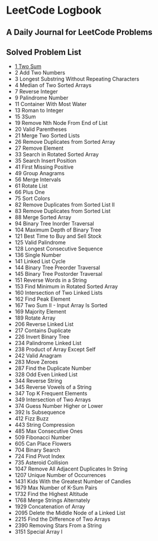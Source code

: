 # LeetCode Logbook

## A Daily Journal for LeetCode Problems

## Solved Problem List
- [1 Two Sum](March/03082025/1TwoSum.md)
- 2 Add Two Numbers
- 3 Longest Substring Without Repeating Characters
- 4 Median of Two Sorted Arrays
- 7 Reverse Integer
- 9 Palindrome Number
- 11 Container With Most Water
- 13 Roman to Integer
- 15 3Sum
- 19 Remove Nth Node From End of List
- 20 Valid Parentheses
- 21 Merge Two Sorted Lists
- 26 Remove Duplicates from Sorted Array
- 27 Remove Element
- 33 Search in Rotated Sorted Array
- 35 Search Insert Position
- 41 First Missing Positive
- 49 Group Anagrams
- 56 Merge Intervals
- 61 Rotate List
- 66 Plus One
- 75 Sort Colors
- 82 Remove Duplicates from Sorted List II
- 83 Remove Duplicates from Sorted List
- 88 Merge Sorted Array
- 94 Binary Tree Inorder Traversal
- 104 Maximum Depth of Binary Tree
- 121 Best Time to Buy and Sell Stock
- 125 Valid Palindrome
- 128 Longest Consecutive Sequence
- 136 Single Number
- 141 Linked List Cycle
- 144 Binary Tree Preorder Traversal
- 145 Binary Tree Postorder Traversal
- 151 Reverse Words in a String
- 153 Find Minimum in Rotated Sorted Array
- 160 Intersection of Two Linked Lists
- 162 Find Peak Element
- 167 Two Sum II - Input Array Is Sorted
- 169 Majority Element
- 189 Rotate Array
- 206 Reverse Linked List
- 217 Contains Duplicate
- 226 Invert Binary Tree
- 234 Palindrome Linked List
- 238 Product of Array Except Self
- 242 Valid Anagram
- 283 Move Zeroes
- 287 Find the Duplicate Number
- 328 Odd Even Linked List
- 344 Reverse String
- 345 Reverse Vowels of a String
- 347 Top K Frequent Elements
- 349 Intersection of Two Arrays
- 374 Guess Number Higher or Lower
- 392 Is Subsequence
- 412 Fizz Buzz
- 443 String Compression
- 485 Max Consecutive Ones
- 509 Fibonacci Number
- 605 Can Place Flowers
- 704 Binary Search
- 724 Find Pivot Index
- 735 Asteroid Collision
- 1047 Remove All Adjacent Duplicates In String
- 1207 Unique Number of Occurrences
- 1431 Kids With the Greatest Number of Candies
- 1679 Max Number of K-Sum Pairs
- 1732 Find the Highest Altitude
- 1768 Merge Strings Alternately
- 1929 Concatenation of Array
- 2095 Delete the Middle Node of a Linked List
- 2215 Find the Difference of Two Arrays
- 2390 Removing Stars From a String
- 3151 Special Array I